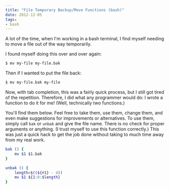 ```yaml
---
title: "File Temporary Backup/Move Functions (bash)"
date: 2012-12-05
tags: 
- bash
---
```

A lot of the time, when I'm working in a bash terminal, I find myself needing to move a file out of the way temporarily.
<!--more-->
I found myself doing this over and over again:

```bash
$ mv my-file my-file.bak
```

Then if I wanted to put the file back:

```bash
$ mv my-file.bak my-file
```

Now, with tab completion, this was a fairly quick process, but I still got tired of the repetition. Therefore, I did what any programmer would do: I wrote a function to do it for me! (Well, technically *two* functions.) 

You'll find them below. Feel free to take them, use them, change them, and even make suggestions for improvements or alternatives.  To use them, simply call `bak` or `unbak` and give the file name. There is no check for proper arguments or anything. (I trust myself to use this function correctly.) This was just a quick hack to get the job done without taking to much time away from my real work.

```bash
bak () {
    mv $1 $1.bak
}

unbak () {
    length=$((${#1} - 4))
    mv $1 ${1:0:$length}
}
```
